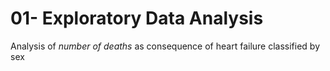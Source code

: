 # 01- Exploratory Data Analysis
Analysis of *number of deaths* as consequence of heart failure classified by sex



